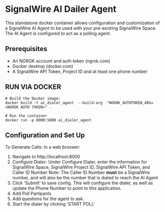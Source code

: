 # SignalWire AI Dailer Agent

This standalone docker container allows configuration and customization of a SignalWire AI Agent to be used with your pre-existing SignalWire Space.  The AI Agent is configured to act as a polling agent.

## Prerequisites
 - An NGROK account and auth token (ngrok.com)
 - Docker desktop (docker.com)
 - A SignalWire API Token, Project ID and at least one phone number

## RUN VIA DOCKER
```console
# Build the Docker image:
docker build -t ai_dialer_agent  --build-arg  "NGROK_AUTHTOKEN_ARG=<NGROK AUTH TOKEN>" .

# Run the container
docker run -p 8000:5000 ai_dialer_agent
```

## Configuration and Set Up

To Generate Calls:
In a web broswer:
1.  Navigate to http://localhost:8000
2.  Configure Dialer:
    Under Configure Dialer, enter the information for SignalWire Space, SignalWire Project ID, SignalWire API Token, and Caller ID Number
    Note:  The Caller ID Number **must** be a SignalWire number, and will also be the number that is dialed to reach the AI Agent
3.  Click 'Submit' to save config.  This will configure the dialer, as well as update the Phone Number to point to this application.
4.  Add Poll Partipants
5.  Add questions for the agent to ask.
6.  Start the dialer by clicking 'START POLL'
